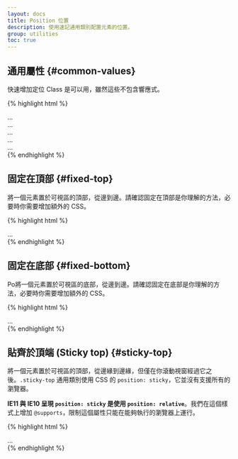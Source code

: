 ```yaml
---
layout: docs
title: Position 位置
description: 使用速記通用類別配置元素的位置。
group: utilities
toc: true
---
```


## 通用屬性 {#common-values}

快速增加定位 Class 是可以用，雖然這些不包含響應式。

{% highlight html %}
<div class="position-static">...</div>
<div class="position-relative">...</div>
<div class="position-absolute">...</div>
<div class="position-fixed">...</div>
<div class="position-sticky">...</div>
{% endhighlight %}

## 固定在頂部 {#fixed-top}

將一個元素置於可視區的頂部，從邊到邊。請確認固定在頂部是你理解的方法，必要時你需要增加額外的 CSS。

{% highlight html %}
<div class="fixed-top">...</div>
{% endhighlight %}

## 固定在底部 {#fixed-bottom}

Po將一個元素置於可視區的底部，從邊到邊。請確認固定在底部是你理解的方法，必要時你需要增加額外的 CSS。

{% highlight html %}
<div class="fixed-bottom">...</div>
{% endhighlight %}

## 貼齊於頂端 (Sticky top) {#sticky-top}

將一個元素置於可視區的頂部，從邊緣到邊緣，但僅在你滾動視窗經過它之後。`.sticky-top` 通用類別使用 CSS 的 `position: sticky`，它並沒有支援所有的瀏覽器。

**IE11 與 IE10 呈現 `position: sticky` 是使用 `position: relative`**。我們在這個樣式上增加 `@supports`，限制這個屬性只能在能夠執行的瀏覽器上運行。

{% highlight html %}
<div class="sticky-top">...</div>
{% endhighlight %}
